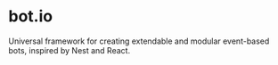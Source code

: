 # bot.io
 Universal framework for creating extendable and modular event-based bots, inspired by Nest and React.
